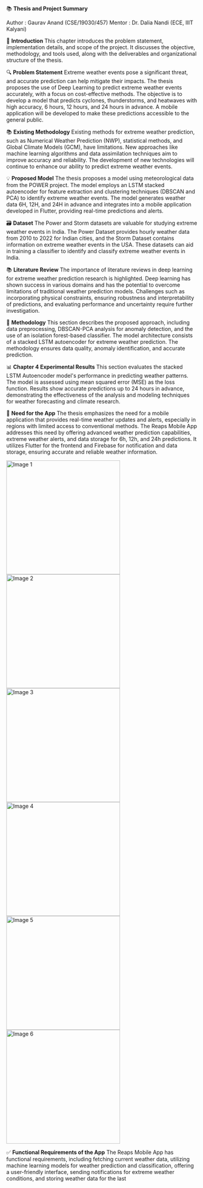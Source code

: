 📚 **Thesis and Project Summary**

Author : Gaurav Anand (CSE/19030/457) 
Mentor : Dr. Dalia Nandi (ECE, IIIT Kalyani)

📖 **Introduction**
This chapter introduces the problem statement, implementation details, and scope of the project. It discusses the objective, methodology, and tools used, along with the deliverables and organizational structure of the thesis.

🔍 **Problem Statement**
Extreme weather events pose a significant threat, and accurate prediction can help mitigate their impacts. The thesis proposes the use of Deep Learning to predict extreme weather events accurately, with a focus on cost-effective methods. The objective is to develop a model that predicts cyclones, thunderstorms, and heatwaves with high accuracy, 6 hours, 12 hours, and 24 hours in advance. A mobile application will be developed to make these predictions accessible to the general public.

📚 **Existing Methodology**
Existing methods for extreme weather prediction, such as Numerical Weather Prediction (NWP), statistical methods, and Global Climate Models (GCM), have limitations. New approaches like machine learning algorithms and data assimilation techniques aim to improve accuracy and reliability. The development of new technologies will continue to enhance our ability to predict extreme weather events.

💡 **Proposed Model**
The thesis proposes a model using meteorological data from the POWER project. The model employs an LSTM stacked autoencoder for feature extraction and clustering techniques (DBSCAN and PCA) to identify extreme weather events. The model generates weather data 6H, 12H, and 24H in advance and integrates into a mobile application developed in Flutter, providing real-time predictions and alerts.

🗃️ **Dataset**
The Power and Storm datasets are valuable for studying extreme weather events in India. The Power Dataset provides hourly weather data from 2010 to 2022 for Indian cities, and the Storm Dataset contains information on extreme weather events in the USA. These datasets can aid in training a classifier to identify and classify extreme weather events in India.

📚 **Literature Review**
The importance of literature reviews in deep learning for extreme weather prediction research is highlighted. Deep learning has shown success in various domains and has the potential to overcome limitations of traditional weather prediction models. Challenges such as incorporating physical constraints, ensuring robustness and interpretability of predictions, and evaluating performance and uncertainty require further investigation.

🔬 **Methodology**
This section describes the proposed approach, including data preprocessing, DBSCAN-PCA analysis for anomaly detection, and the use of an isolation forest-based classifier. The model architecture consists of a stacked LSTM autoencoder for extreme weather prediction. The methodology ensures data quality, anomaly identification, and accurate prediction.

📊 **Chapter 4 Experimental Results**
This section evaluates the stacked LSTM Autoencoder model's performance in predicting weather patterns. The model is assessed using mean squared error (MSE) as the loss function. Results show accurate predictions up to 24 hours in advance, demonstrating the effectiveness of the analysis and modeling techniques for weather forecasting and climate research.

📱 **Need for the App**
The thesis emphasizes the need for a mobile application that provides real-time weather updates and alerts, especially in regions with limited access to conventional methods. The Reaps Mobile App addresses this need by offering advanced weather prediction capabilities, extreme weather alerts, and data storage for 6h, 12h, and 24h predictions. It utilizes Flutter for the frontend and Firebase for notification and data storage, ensuring accurate and reliable weather information.

<img src="https://github.com/GauravAnand563/Reaps/assets/10172216/fb8cd060-3dcf-49ad-a2cc-e6cd3dfbbc25" alt="Image 1" style="height: 300px;">
<img src="https://github.com/GauravAnand563/Reaps/assets/10172216/a33d6db8-3d8d-4839-b817-67386c22069a" alt="Image 2" style="height: 300px;">
<img src="https://github.com/GauravAnand563/Reaps/assets/10172216/d0328406-0195-4afc-b090-e9e3b3c31191" alt="Image 3" style="height: 300px;">
<img src="https://github.com/GauravAnand563/Reaps/assets/10172216/a80da38e-4c47-470c-bb30-1f42436d2afd" alt="Image 4" style="height: 300px;">
<img src="https://github.com/GauravAnand563/Reaps/assets/10172216/79311d86-7fc3-4729-8efa-35f5d32049c2" alt="Image 5" style="height: 300px;">
<img src="https://github.com/GauravAnand563/Reaps/assets/10172216/5e4332ff-f960-4c31-b3b1-1a57fbe52a77" alt="Image 6" style="height: 300px;">


✅ **Functional Requirements of the App**
The Reaps Mobile App has functional requirements, including fetching current weather data, utilizing machine learning models for weather prediction and classification, offering a user-friendly interface, sending notifications for extreme weather conditions, and storing weather data for the last 
